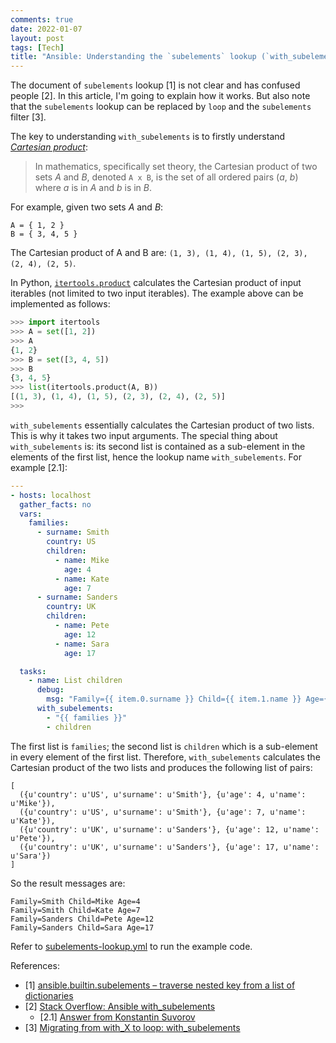 ```yaml
---
comments: true
date: 2022-01-07
layout: post
tags: [Tech]
title: "Ansible: Understanding the `subelements` lookup (`with_subelements`)"
---
```


The document of `subelements` lookup [1] is not clear and has confused people [2]. In this article, I'm going to explain how it works. But also note that the `subelements` lookup can be replaced by `loop` and the `subelements` filter [3].

The key to understanding `with_subelements` is to firstly understand [_Cartesian product_](https://en.wikipedia.org/wiki/Cartesian_product):

> In mathematics, specifically set theory, the Cartesian product of two sets _A_ and _B_, denoted `A x B`, is the set of all ordered pairs (_a_, _b_) where _a_ is in _A_ and _b_ is in _B_.

For example, given two sets _A_ and _B_:

```
A = { 1, 2 }
B = { 3, 4, 5 }
```

The Cartesian product of A and B are: `(1, 3), (1, 4), (1, 5), (2, 3), (2, 4), (2, 5)`.

In Python, [`itertools.product`](https://docs.python.org/3/library/itertools.html#itertools.product) calculates the Cartesian product of input iterables (not limited to two input iterables). The example above can be implemented as follows:

```python
>>> import itertools
>>> A = set([1, 2])
>>> A
{1, 2}
>>> B = set([3, 4, 5])
>>> B
{3, 4, 5}
>>> list(itertools.product(A, B))
[(1, 3), (1, 4), (1, 5), (2, 3), (2, 4), (2, 5)]
>>>
```

`with_subelements` essentially calculates the Cartesian product of two lists. This is why it takes two input arguments. The special thing about `with_subelements` is: its second list is contained as a sub-element in the elements of the first list, hence the lookup name `with_subelements`. For example [2.1]:

```yaml
---
- hosts: localhost
  gather_facts: no
  vars:
    families:
      - surname: Smith
        country: US
        children:
          - name: Mike
            age: 4
          - name: Kate
            age: 7
      - surname: Sanders
        country: UK
        children:
          - name: Pete
            age: 12
          - name: Sara
            age: 17

  tasks:
    - name: List children
      debug:
        msg: "Family={{ item.0.surname }} Child={{ item.1.name }} Age={{ item.1.age }}"
      with_subelements:
        - "{{ families }}"
        - children
```

The first list is `families`; the second list is `children` which is a sub-element in every element of the first list. Therefore, `with_subelements` calculates the Cartesian product of the two lists and produces the following list of pairs:

```
[
  ({u'country': u'US', u'surname': u'Smith'}, {u'age': 4, u'name': u'Mike'}),
  ({u'country': u'US', u'surname': u'Smith'}, {u'age': 7, u'name': u'Kate'}),
  ({u'country': u'UK', u'surname': u'Sanders'}, {u'age': 12, u'name': u'Pete'}),
  ({u'country': u'UK', u'surname': u'Sanders'}, {u'age': 17, u'name': u'Sara'})
]
```

So the result messages are:

```
Family=Smith Child=Mike Age=4
Family=Smith Child=Kate Age=7
Family=Sanders Child=Pete Age=12
Family=Sanders Child=Sara Age=17
```

Refer to [subelements-lookup.yml](https://github.com/yaobinwen/ansible/blob/devel/demo/ansible/subelements-lookup.yml) to run the example code.

References:
- [1] [ansible.builtin.subelements – traverse nested key from a list of dictionaries](https://docs.ansible.com/ansible/latest/collections/ansible/builtin/subelements_lookup.html)
- [2] [Stack Overflow: Ansible with_subelements](https://stackoverflow.com/q/41908715/630364)
  - [2.1] [Answer from Konstantin Suvorov](https://stackoverflow.com/a/41908853/630364)
- [3] [Migrating from with_X to loop: with_subelements](https://docs.ansible.com/ansible/latest/user_guide/playbooks_loops.html#with-subelements)
